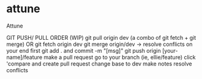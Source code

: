 # attune
Attune

GIT PUSH/ PULL ORDER (WIP)
git pull origin dev (a combo of git fetch + git merge)
       OR
git fetch origin dev
git merge origin/dev
      -> resolve conflicts on your end first
git add . and commit -m "[msg]"
git push origin [your-name]/feature
make a pull request
go to your branch (ie, ellie/feature)
click 'compare and create pull request
change base to dev
make notes
resolve conflicts
